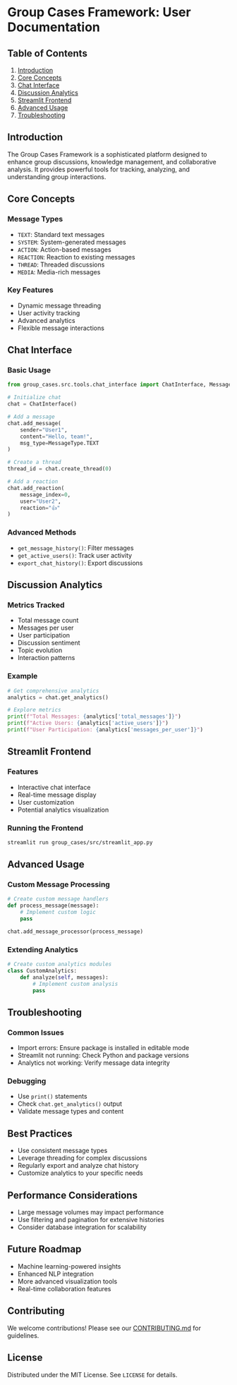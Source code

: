 # Group Cases Framework: User Documentation

## Table of Contents
1. [Introduction](#introduction)
2. [Core Concepts](#core-concepts)
3. [Chat Interface](#chat-interface)
4. [Discussion Analytics](#discussion-analytics)
5. [Streamlit Frontend](#streamlit-frontend)
6. [Advanced Usage](#advanced-usage)
7. [Troubleshooting](#troubleshooting)

## Introduction

The Group Cases Framework is a sophisticated platform designed to enhance group discussions, knowledge management, and collaborative analysis. It provides powerful tools for tracking, analyzing, and understanding group interactions.

## Core Concepts

### Message Types
- `TEXT`: Standard text messages
- `SYSTEM`: System-generated messages
- `ACTION`: Action-based messages
- `REACTION`: Reaction to existing messages
- `THREAD`: Threaded discussions
- `MEDIA`: Media-rich messages

### Key Features
- Dynamic message threading
- User activity tracking
- Advanced analytics
- Flexible message interactions

## Chat Interface

### Basic Usage

```python
from group_cases.src.tools.chat_interface import ChatInterface, MessageType

# Initialize chat
chat = ChatInterface()

# Add a message
chat.add_message(
    sender="User1", 
    content="Hello, team!", 
    msg_type=MessageType.TEXT
)

# Create a thread
thread_id = chat.create_thread(0)

# Add a reaction
chat.add_reaction(
    message_index=0, 
    user="User2", 
    reaction="👍"
)
```

### Advanced Methods
- `get_message_history()`: Filter messages
- `get_active_users()`: Track user activity
- `export_chat_history()`: Export discussions

## Discussion Analytics

### Metrics Tracked
- Total message count
- Messages per user
- User participation
- Discussion sentiment
- Topic evolution
- Interaction patterns

### Example

```python
# Get comprehensive analytics
analytics = chat.get_analytics()

# Explore metrics
print(f"Total Messages: {analytics['total_messages']}")
print(f"Active Users: {analytics['active_users']}")
print(f"User Participation: {analytics['messages_per_user']}")
```

## Streamlit Frontend

### Features
- Interactive chat interface
- Real-time message display
- User customization
- Potential analytics visualization

### Running the Frontend
```bash
streamlit run group_cases/src/streamlit_app.py
```

## Advanced Usage

### Custom Message Processing
```python
# Create custom message handlers
def process_message(message):
    # Implement custom logic
    pass

chat.add_message_processor(process_message)
```

### Extending Analytics
```python
# Create custom analytics modules
class CustomAnalytics:
    def analyze(self, messages):
        # Implement custom analysis
        pass
```

## Troubleshooting

### Common Issues
- Import errors: Ensure package is installed in editable mode
- Streamlit not running: Check Python and package versions
- Analytics not working: Verify message data integrity

### Debugging
- Use `print()` statements
- Check `chat.get_analytics()` output
- Validate message types and content

## Best Practices
- Use consistent message types
- Leverage threading for complex discussions
- Regularly export and analyze chat history
- Customize analytics to your specific needs

## Performance Considerations
- Large message volumes may impact performance
- Use filtering and pagination for extensive histories
- Consider database integration for scalability

## Future Roadmap
- Machine learning-powered insights
- Enhanced NLP integration
- More advanced visualization tools
- Real-time collaboration features

## Contributing

We welcome contributions! Please see our [CONTRIBUTING.md](CONTRIBUTING.md) for guidelines.

## License

Distributed under the MIT License. See `LICENSE` for details.

